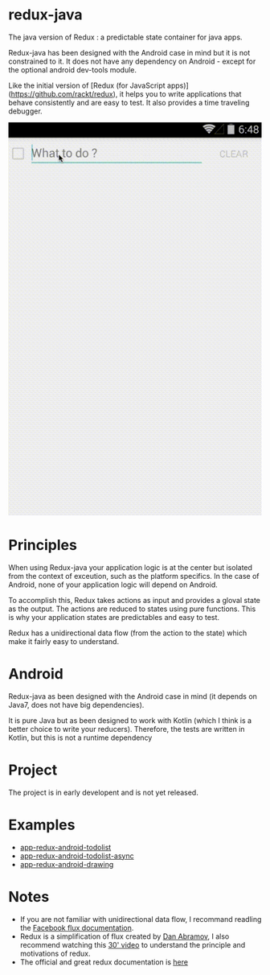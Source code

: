 # redux-java
The java version of Redux : a predictable state container for java apps. 

Redux-java has been designed with the Android case in mind but it is not constrained to it. It does not have any dependency on Android - except for the optional android dev-tools module. 

Like the initial version of [Redux (for JavaScript apps)] (https://github.com/rackt/redux), it helps you to write applications that behave consistently and are easy to test. It also provides a time traveling debugger.

![devtools-android-ui demo gif](docs/devtools-ui-android.gif)

# Principles 
When using Redux-java your application logic is at the center but isolated from the context of exceution, such as the platform specifics. In the case of Android, none of your application logic will depend on Android. 

To accomplish this, Redux takes actions as input and provides a gloval state as the output. The actions are reduced to states using pure functions. This is why your application states are predictables and easy to test. 

Redux has a unidirectional data flow (from the action to the state) which make it fairly easy to understand. 

# Android 
Redux-java as been designed with the Android case in mind (it depends on Java7, does not have big dependencies). 

It is pure Java but as been designed to work with Kotlin (which I think is a better choice to write your reducers). Therefore, the tests are written in Kotlin, but this is not a runtime dependency

# Project 
The project is in early developent and is not yet released.

# Examples 
- [app-redux-android-todolist](examples/app-redux-android-todolist)
- [app-redux-android-todolist-async](examples/app-redux-android-todolist-async)
- [app-redux-android-drawing](examples/app-redux-android-drawing)


# Notes
- If you are not familiar with unidirectional data flow, I recommand readling the [Facebook flux documentation](https://facebook.github.io/flux/). 
- Redux is a simplification of flux created by [Dan Abramov](https://twitter.com/dan_abramov), I also recommend watching this [30' video](https://www.youtube.com/watch?v=xsSnOQynTHs) to understand the principle and motivations of redux.
- The official and great redux documentation is [here](http://rackt.github.io/redux/docs/introduction/Motivation.html)

